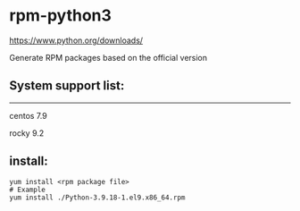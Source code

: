 # rpm-python3
https://www.python.org/downloads/

Generate RPM packages based on the official version



## System support list:
------------------------------
centos 7.9  

rocky  9.2


## install:
``` 
yum install <rpm package file>
# Example
yum install ./Python-3.9.18-1.el9.x86_64.rpm

```
